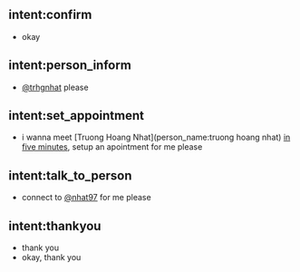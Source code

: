 ## intent:confirm
- okay

## intent:person_inform
- [@trhgnhat](person_id) please

## intent:set_appointment
- i wanna meet [Truong Hoang Nhat](person_name:truong hoang nhat) [in five minutes](time:2019-07-20T16:02:10.000+07:00), setup an apointment for me please

## intent:talk_to_person
- connect to [@nhat97](person_id) for me please

## intent:thankyou
- thank you
- okay, thank you
